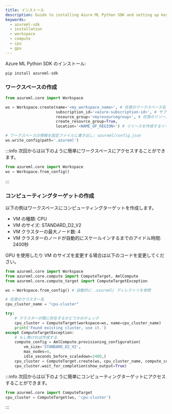 ```yaml
---
title: インストール
description: Guide to installing Azure ML Python SDK and setting up key resources.
keywords:
  - azureml-sdk
  - installation
  - workspace
  - compute
  - cpu
  - gpu
---
```


Azure ML Python SDK のインストール:

```console
pip install azureml-sdk
```

### ワークスペースの作成

```python
from azureml.core import Workspace

ws = Workspace.create(name='<my_workspace_name>', # 任意のワークスペース名
                      subscription_id='<azure-subscription-id>', # サブスクリプションID
                      resource_group='<myresourcegroup>', # 任意のリソースグループ名
                      create_resource_group=True,
                      location='<NAME_OF_REGION>') # リソースを作成するリージョン e.g. 'japaneast'

# ワークスペースの情報を設定ファイルに書き出し: azureml/config.json
ws.write_config(path='.azureml')
```

:::info
次回からは以下のように簡単にワークスペースにアクセスすることができます。
```python
from azureml.core import Workspace
ws = Workspace.from_config()
```
:::

### コンピューティングターゲットの作成

以下の例はワークスペースにコンピューティングターゲットを作成します。

- VM の種類: CPU
- VM のサイズ: STANDARD_D2_V2
- VM クラスターの最大ノード数: 4
- VM クラスターのノードが自動的にスケールインするまでのアイドル時間: 2400秒

GPU を使用したり VM のサイズを変更する場合は以下のコードを変更してください。

```python
from azureml.core import Workspace
from azureml.core.compute import ComputeTarget, AmlCompute
from azureml.core.compute_target import ComputeTargetException

ws = Workspace.from_config() # 自動的に .azureml/ ディレクトリを参照

# 任意のクラスター名
cpu_cluster_name = "cpu-cluster"

try:
    # クラスターが既に存在するかどうかのチェック
    cpu_cluster = ComputeTarget(workspace=ws, name=cpu_cluster_name)
    print('Found existing cluster, use it.')
except ComputeTargetException:
    # もし無ければ作成する
    compute_config = AmlCompute.provisioning_configuration(
        vm_size='STANDARD_D2_V2',
        max_nodes=4,
        idle_seconds_before_scaledown=2400,)
    cpu_cluster = ComputeTarget.create(ws, cpu_cluster_name, compute_config)
    cpu_cluster.wait_for_completion(show_output=True)
```

:::info
次回からは以下のように簡単にコンピューティングターゲットにアクセスすることができます。

```python
from azureml.core import ComputeTarget
cpu_cluster = ComputeTarget(ws, 'cpu-cluster')
```
:::